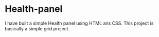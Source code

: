 # Health-panel
I have built a simple Health panel using HTML ans CSS.
This project is basically a simple grid project.
